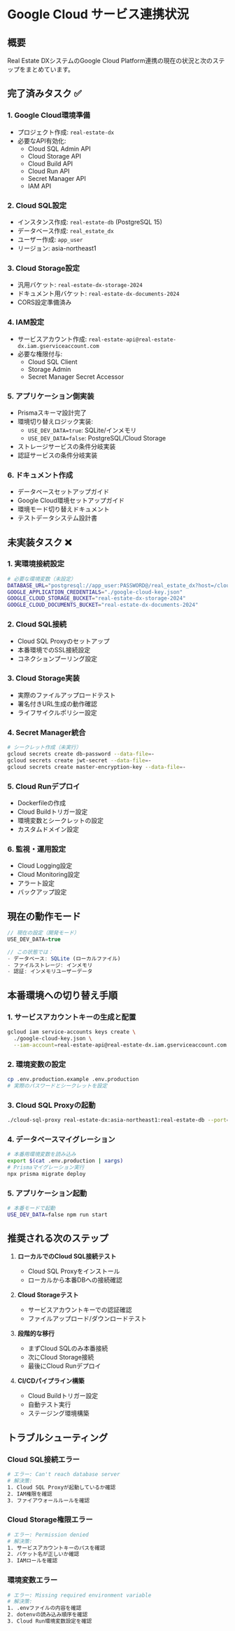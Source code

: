 # Google Cloud サービス連携状況

## 概要

Real Estate DXシステムのGoogle Cloud Platform連携の現在の状況と次のステップをまとめています。

## 完了済みタスク ✅

### 1. Google Cloud環境準備
- プロジェクト作成: `real-estate-dx`
- 必要なAPI有効化:
  - Cloud SQL Admin API
  - Cloud Storage API
  - Cloud Build API
  - Cloud Run API
  - Secret Manager API
  - IAM API

### 2. Cloud SQL設定
- インスタンス作成: `real-estate-db` (PostgreSQL 15)
- データベース作成: `real_estate_dx`
- ユーザー作成: `app_user`
- リージョン: asia-northeast1

### 3. Cloud Storage設定
- 汎用バケット: `real-estate-dx-storage-2024`
- ドキュメント用バケット: `real-estate-dx-documents-2024`
- CORS設定準備済み

### 4. IAM設定
- サービスアカウント作成: `real-estate-api@real-estate-dx.iam.gserviceaccount.com`
- 必要な権限付与:
  - Cloud SQL Client
  - Storage Admin
  - Secret Manager Secret Accessor

### 5. アプリケーション側実装
- Prismaスキーマ設計完了
- 環境切り替えロジック実装:
  - `USE_DEV_DATA=true`: SQLite/インメモリ
  - `USE_DEV_DATA=false`: PostgreSQL/Cloud Storage
- ストレージサービスの条件分岐実装
- 認証サービスの条件分岐実装

### 6. ドキュメント作成
- データベースセットアップガイド
- Google Cloud環境セットアップガイド
- 環境モード切り替えドキュメント
- テストデータシステム設計書

## 未実装タスク ❌

### 1. 実環境接続設定
```bash
# 必要な環境変数（未設定）
DATABASE_URL="postgresql://app_user:PASSWORD@/real_estate_dx?host=/cloudsql/..."
GOOGLE_APPLICATION_CREDENTIALS="./google-cloud-key.json"
GOOGLE_CLOUD_STORAGE_BUCKET="real-estate-dx-storage-2024"
GOOGLE_CLOUD_DOCUMENTS_BUCKET="real-estate-dx-documents-2024"
```

### 2. Cloud SQL接続
- Cloud SQL Proxyのセットアップ
- 本番環境でのSSL接続設定
- コネクションプーリング設定

### 3. Cloud Storage実装
- 実際のファイルアップロードテスト
- 署名付きURL生成の動作確認
- ライフサイクルポリシー設定

### 4. Secret Manager統合
```bash
# シークレット作成（未実行）
gcloud secrets create db-password --data-file=-
gcloud secrets create jwt-secret --data-file=-
gcloud secrets create master-encryption-key --data-file=-
```

### 5. Cloud Runデプロイ
- Dockerfileの作成
- Cloud Buildトリガー設定
- 環境変数とシークレットの設定
- カスタムドメイン設定

### 6. 監視・運用設定
- Cloud Logging設定
- Cloud Monitoring設定
- アラート設定
- バックアップ設定

## 現在の動作モード

```javascript
// 現在の設定（開発モード）
USE_DEV_DATA=true

// この状態では：
- データベース: SQLite (ローカルファイル)
- ファイルストレージ: インメモリ
- 認証: インメモリユーザーデータ
```

## 本番環境への切り替え手順

### 1. サービスアカウントキーの生成と配置
```bash
gcloud iam service-accounts keys create \
  ./google-cloud-key.json \
  --iam-account=real-estate-api@real-estate-dx.iam.gserviceaccount.com
```

### 2. 環境変数の設定
```bash
cp .env.production.example .env.production
# 実際のパスワードとシークレットを設定
```

### 3. Cloud SQL Proxyの起動
```bash
./cloud-sql-proxy real-estate-dx:asia-northeast1:real-estate-db --port=5432
```

### 4. データベースマイグレーション
```bash
# 本番用環境変数を読み込み
export $(cat .env.production | xargs)
# Prismaマイグレーション実行
npx prisma migrate deploy
```

### 5. アプリケーション起動
```bash
# 本番モードで起動
USE_DEV_DATA=false npm run start
```

## 推奨される次のステップ

1. **ローカルでのCloud SQL接続テスト**
   - Cloud SQL Proxyをインストール
   - ローカルから本番DBへの接続確認

2. **Cloud Storageテスト**
   - サービスアカウントキーでの認証確認
   - ファイルアップロード/ダウンロードテスト

3. **段階的な移行**
   - まずCloud SQLのみ本番接続
   - 次にCloud Storage接続
   - 最後にCloud Runデプロイ

4. **CI/CDパイプライン構築**
   - Cloud Buildトリガー設定
   - 自動テスト実行
   - ステージング環境構築

## トラブルシューティング

### Cloud SQL接続エラー
```bash
# エラー: Can't reach database server
# 解決策:
1. Cloud SQL Proxyが起動しているか確認
2. IAM権限を確認
3. ファイアウォールルールを確認
```

### Cloud Storage権限エラー
```bash
# エラー: Permission denied
# 解決策:
1. サービスアカウントキーのパスを確認
2. バケット名が正しいか確認
3. IAMロールを確認
```

### 環境変数エラー
```bash
# エラー: Missing required environment variable
# 解決策:
1. .envファイルの内容を確認
2. dotenvの読み込み順序を確認
3. Cloud Run環境変数設定を確認
```
